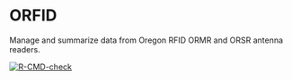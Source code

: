 # ORFID
Manage and summarize data from Oregon RFID ORMR and ORSR antenna readers.

<!-- badges: start -->
[![R-CMD-check](https://github.com/hugo-marques/ORFID/actions/workflows/R-CMD-check.yaml/badge.svg)](https://github.com/hugo-marques/ORFID/actions/workflows/R-CMD-check.yaml)
<!-- badges: end -->
